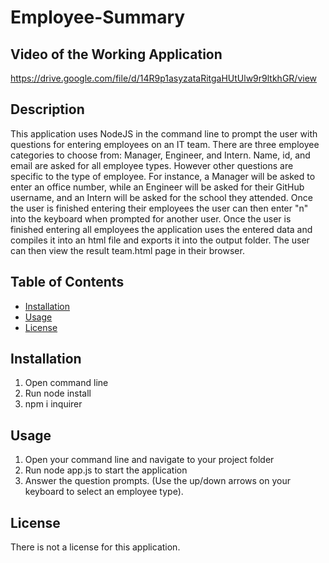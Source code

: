 # Employee-Summary

## Video of the Working Application
https://drive.google.com/file/d/14R9p1asyzataRitgaHUtUlw9r9ltkhGR/view

## Description 
This application uses NodeJS in the command line to prompt the user with questions for entering employees on an IT team. There are three employee categories to choose from: Manager, Engineer, and Intern. Name, id, and email are asked for all employee types. However other questions are specific to the type of employee. For instance, a Manager will be asked to enter an office number, while an Engineer will be asked for their GitHub username, and an Intern will be asked for the school they attended. Once the user is finished entering their employees the user can then enter "n" into the keyboard when prompted for another user. Once the user is finished entering all employees the application uses the entered data and compiles it into an html file and exports it into the output folder. The user can then view the result team.html page in their browser. 

## Table of Contents 
* [Installation](#installation) 
* [Usage](#usage) 
* [License](#license) 
 
## Installation 
1.  Open command line  
2.  Run node install  
3.  npm i inquirer  
 
## Usage 
1.  Open your command line and navigate to your project folder  
2.  Run node app.js to start the application  
3.  Answer the question prompts. (Use the up/down arrows on your keyboard to select an employee type).
 
## License 
There is not a license for this application. 
